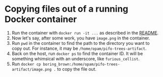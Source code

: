 
# Copying files out of a running Docker container

1. Run the container with `docker run -it ...` as described in the [README](README.md).
2. Now let's say, after some work, you have `image.png` in the container.
3. Run `pwd` in the container to find the path to the directory you want to copy out. For instance, it may be `/home/opam/pifo-trees-artifact`.
4. Back on the host, run `docker ps` to find the container ID. It will be something whimsical with an underscore, like `furious_cellist`.
5. Run `docker cp boring_brown:/home/opam/pifo-trees-artifact/image.png .` to copy the file out.
